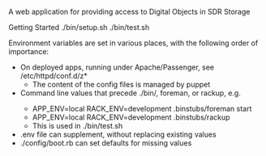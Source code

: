 A web application for providing access to Digital Objects in SDR Storage

Getting Started
./bin/setup.sh
./bin/test.sh

Environment variables are set in various places, with the following order
of importance:
- On deployed apps, running under Apache/Passenger, see /etc/httpd/conf.d/z*
  - The content of the config files is managed by puppet
- Command line values that precede ./bin/<util>, foreman, or rackup, e.g.
  - APP_ENV=local RACK_ENV=development .binstubs/foreman start
  - APP_ENV=local RACK_ENV=development .binstubs/rackup
  - This is used in ./bin/test.sh
- .env file can supplement, without replacing existing values
- ./config/boot.rb can set defaults for missing values

